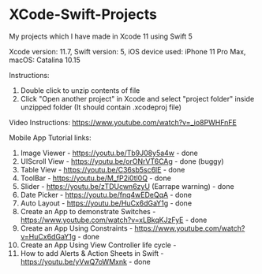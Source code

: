 # XCode-Swift-Projects
My projects which I have made in Xcode 11 using Swift 5

Xcode version: 11.7,
Swift version: 5,
iOS device used: iPhone 11 Pro Max,
macOS: Catalina 10.15

Instructions: 
 1. Double click to unzip contents of file 
 2. Click "Open another project" in Xcode and select "project folder" inside unzipped folder (It should contain .xcodeproj file)

Video Instructions:
https://www.youtube.com/watch?v=_io8PWHFnFE

Mobile App Tutorial links:
1. Image Viewer - https://youtu.be/Tb9J08y5a4w - done
2. UIScroll View - https://youtu.be/orONrVT6CAg - done (buggy)
3. Table View - https://youtu.be/C36sb5sc6lE - done
4. ToolBar - https://youtu.be/M_fP2i0tl0Q - done
5. Slider - https://youtu.be/zTDUcwn6zyU (Earrape warning) - done
6. Date Picker - https://youtu.be/fnq4wEDeQqA - done
7. Auto Layout - https://youtu.be/HuCx6dGaY1g - done
8. Create an App to demonstrate Switches - https://www.youtube.com/watch?v=xLBkqKJzFyE - done
9. Create an App Using Constraints - https://www.youtube.com/watch?v=HuCx6dGaY1g - done
10. Create an App Using View Controller life cycle - 
11. How to add Alerts & Action Sheets in Swift - https://youtu.be/yVwQ7oWMxnk - done
